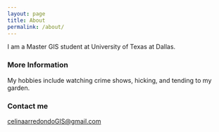 ```yaml
---
layout: page
title: About
permalink: /about/
---
```


I am a Master GIS student at University of Texas at Dallas.

### More Information

My hobbies include watching crime shows, hicking, and tending to my garden.

### Contact me

[celinaarredondoGIS@gmail.com](mailto:celinaarredondoGIS@gmail.com)

